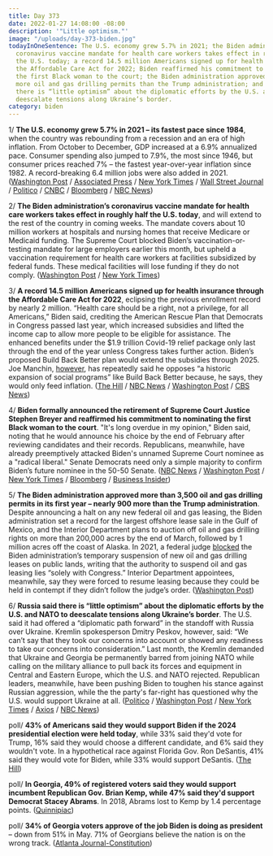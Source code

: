 ```yaml
---
title: Day 373
date: 2022-01-27 14:08:00 -08:00
description: '"Little optimism."'
image: "/uploads/day-373-biden.jpg"
todayInOneSentence: The U.S. economy grew 5.7% in 2021; the Biden administration’s
  coronavirus vaccine mandate for health care workers takes effect in roughly half
  the U.S. today; a record 14.5 million Americans signed up for health insurance through
  the Affordable Care Act for 2022; Biden reaffirmed his commitment to nominating
  the first Black woman to the court; the Biden administration approved nearly 900
  more oil and gas drilling permits than the Trump administration; and Russia said
  there is “little optimism” about the diplomatic efforts by the U.S. and NATO to
  deescalate tensions along Ukraine’s border.
category: biden
---
```


1/ **The U.S. economy grew 5.7% in 2021 – its fastest pace since 1984**, when the country was rebounding from a recession and an era of high inflation. From October to December, GDP increased at a 6.9% annualized pace. Consumer spending also jumped to 7.9%, the most since 1946, but consumer prices reached 7% – the fastest year-over-year inflation since 1982. A record-breaking 6.4 million jobs were also added in 2021. ([Washington Post](https://www.washingtonpost.com/business/2022/01/27/gdp-2021-q4-economy/) / [Associated Press](https://apnews.com/article/business-economy-ronald-reagan-gross-domestic-product-f3284b06f153a0b3939a266f0f81cd7e) / [New York Times](https://www.nytimes.com/2022/01/27/business/us-gdp-4q-2021.html) / [Wall Street Journal](https://www.wsj.com/articles/us-economy-bounced-back-q4-gdp-11643235508) / [Politico](https://www.politico.com/news/2022/01/27/u-s-economy-grew-2021-2020-recession-00002678) / [CNBC](https://www.cnbc.com/2022/01/27/gdp-grew-at-a-6point9percent-pace-to-close-out-2021-stronger-than-expected-despite-omicron-spread.html) / [Bloomberg](https://www.bloomberg.com/news/articles/2022-01-27/u-s-economic-growth-quickened-last-quarter-with-inventory-boost?sref=MIBMEEoj) / [NBC News](https://www.nbcnews.com/news/us-news/us-economy-grew-57-2021-rebounding-2020-recession-rcna13771))

2/ **The Biden administration’s coronavirus vaccine mandate for health care workers takes effect in roughly half the U.S. today**, and will extend to the rest of the country in coming weeks. The mandate covers about 10 million workers at hospitals and nursing homes that receive Medicare or Medicaid funding. The Supreme Court blocked Biden’s vaccination-or-testing mandate for large employers earlier this month, but upheld a vaccination requirement for health care workers at facilities subsidized by federal funds. These medical facilities will lose funding if they do not comply. ([Washington Post](https://www.washingtonpost.com/nation/2022/01/27/covid-omicron-variant-live-updates/#link-7SYCM5R26RCXZESVUGX2O3HPAQ) / [New York Times](https://www.nytimes.com/live/2022/01/26/world/omicron-covid-vaccine-tests/the-deadline-arrives-for-unvaccinated-health-workers-in-half-of-the-us-to-get-a-first-dose))

3/ **A record 14.5 million Americans signed up for health insurance through the Affordable Care Act for 2022**, eclipsing the previous enrollment record by nearly 2 million. “Health care should be a right, not a privilege, for all Americans,” Biden said, crediting the American Rescue Plan that Democrats in Congress passed last year, which increased subsidies and lifted the income cap to allow more people to be eligible for assistance. The enhanced benefits under the $1.9 trillion Covid-19 relief package only last through the end of the year unless Congress takes further action. Biden’s proposed Build Back Better plan would extend the subsidies through 2025. Joe Manchin, [however](https://whatthefuckjusthappenedtoday.com/2022/01/12/day-358/#2-inflation-increased-7-in-2021-%E2%80%93-th), has repeatedly said he opposes “a historic expansion of social programs” like Build Back Better because, he says, they would only feed inflation. ([The Hill](https://thehill.com/policy/healthcare/591569-record-145-million-people-sign-up-for-obamacare-biden-says) / [NBC News](https://www.nbcnews.com/politics/politics-news/record-145m-sign-health-insurance-november-white-house-says-rcna13736) / [Washington Post](https://www.washingtonpost.com/health/2022/01/27/affordable-care-act-record-enrollment/) / [CBS News](https://www.cbsnews.com/news/obamacare-14-5-million-americans-sign-up-affordable-care-act/))

4/ **Biden formally announced the retirement of Supreme Court Justice Stephen Breyer and reaffirmed his commitment to nominating the first Black woman to the court**. "It's long overdue in my opinion," Biden said, noting that he would announce his choice by the end of February after reviewing candidates and their records. Republicans, meanwhile, have already preemptively attacked Biden's unnamed Supreme Court nominee as a "radical liberal." Senate Democrats need only a simple majority to confirm Biden’s future nominee in the 50-50 Senate. ([NBC News](https://www.nbcnews.com/politics/white-house/white-house-formally-kick-scotus-search-breyer-s-retirement-announcement-n1288092) / [Washington Post](https://www.washingtonpost.com/politics/2022/01/27/stephen-breyer-supreme-court-retire-live-updates/) / [New York Times](https://www.nytimes.com/live/2022/01/27/us/stephen-breyer-supreme-court-retire#mcconnell-warns-biden-against-letting-the-radical-left-dictate-his-choice) / [Bloomberg](https://www.bloomberg.com/news/articles/2022-01-27/breyer-announces-retirement-hands-biden-supreme-court-vacancy?sref=MIBMEEoj) / [Business Insider](https://www.businessinsider.com/gop-derides-biden-supreme-court-pick-radical-liberal-2022-1))

5/ **The Biden administration approved more than 3,500 oil and gas drilling permits in its first year – nearly 900 more than the Trump administration**. Despite announcing a halt on any new federal oil and gas leasing, the Biden administration set a record for the largest offshore lease sale in the Gulf of Mexico, and the Interior Department plans to auction off oil and gas drilling rights on more than 200,000 acres by the end of March, followed by 1 million acres off the coast of Alaska. In 2021, a federal judge [blocked](https://whatthefuckjusthappenedtoday.com/2021/06/16/day-148/#5-a-federal-judge-blocked-the-biden) the Biden administration’s temporary suspension of new oil and gas drilling leases on public lands, writing that the authority to suspend oil and gas leasing lies “solely with Congress.” Interior Department appointees, meanwhile, say they were forced to resume leasing because they could be held in contempt if they didn’t follow the judge’s order. ([Washington Post](https://www.washingtonpost.com/climate-environment/2022/01/27/oil-gas-leasing-biden-climate/))

6/ **Russia said there is “little optimism” about the diplomatic efforts by the U.S. and NATO to deescalate tensions along Ukraine’s border**. The U.S. said it had offered a “diplomatic path forward” in the standoff with Russia over Ukraine. Kremlin spokesperson Dmitry Peskov, however, said: “We can’t say that they took our concerns into account or showed any readiness to take our concerns into consideration.”  Last month, the Kremlin demanded that Ukraine and Georgia be permanently barred from joining NATO while calling on the military alliance to pull back its forces and equipment in Central and Eastern Europe, which the U.S. and NATO rejected. Republican leaders, meanwhile, have been pushing Biden to toughen his stance against Russian aggression, while the the party's far-right has questioned why the U.S. would support Ukraine at all. ([Politico](https://www.politico.com/news/2022/01/27/russia-conflict-us-written-response-00002668) / [Washington Post](https://www.washingtonpost.com/world/2022/01/27/ukraine-russia-us-nato-putin/) / [New York Times](https://www.nytimes.com/2022/01/26/us/politics/republicans-ukraine.html) / [Axios](https://www.axios.com/tucker-carlson-fueled-republicans-drop-tough-on-russia-stance-7311d46f-49fc-47b5-af46-f365c4e7809d.html) / [NBC News](https://www.nbcnews.com/news/world/us-nato-russia-demands-ukraine-invasion-diplomacy-rcna13741))

poll/ **43% of Americans said they would support Biden if the 2024 presidential election were held today**, while 33% said they'd vote for Trump, 16% said they would choose a different candidate, and 6% said they wouldn't vote. In a hypothetical race against Florida Gov. Ron DeSantis, 41% said they would vote for Biden, while 33% would support DeSantis. ([The Hill](https://thehill.com/homenews/campaign/591590-biden-leading-trump-desantis-by-similar-margins-in-new-poll))

poll/ **In Georgia, 49% of registered voters said they would support incumbent Republican Gov. Brian Kemp, while 47% said they'd support Democrat Stacey Abrams**. In 2018, Abrams lost to Kemp by 1.4 percentage points. ([Quinnipiac](https://poll.qu.edu/poll-release?releaseid=3833))

poll/ **34% of Georgia voters approve of the job Biden is doing as president** – down from 51% in May. 71% of Georgians believe the nation is on the wrong track. ([Atlanta Journal-Constitution](https://www.ajc.com/politics/ajc-poll-bidens-approval-in-georgia-takes-a-nosedive/6KNWUXXWRZBQ7P7EC6GG26TXHU/))